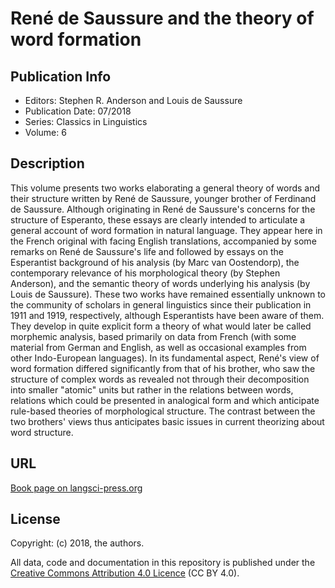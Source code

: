 # René de Saussure and the theory of word formation

## Publication Info

- Editors: Stephen R. Anderson and Louis de Saussure
- Publication Date: 07/2018
- Series: Classics in Linguistics 
- Volume: 6

## Description
This volume presents two works elaborating a general theory of words and their structure written by René de Saussure, younger brother of Ferdinand de Saussure. Although originating in René de Saussure's concerns for the structure of Esperanto, these essays are clearly intended to articulate a general account of word formation in natural language. They appear here in the French original with facing English translations, accompanied by some remarks on René de Saussure's life and followed by essays on the Esperantist background of his analysis (by Marc van Oostendorp), the contemporary relevance of his morphological theory (by Stephen Anderson), and the semantic theory of words underlying his analysis (by Louis de Saussure). These two works have remained essentially unknown to the community of scholars in general linguistics since their publication in 1911 and 1919, respectively, although Esperantists have been aware of them. They develop in quite explicit form a theory of what would later be called morphemic analysis, based primarily on data from French (with some material from German and English, as well as occasional examples from other Indo-European languages). In its fundamental aspect, René's view of word formation differed significantly from that of his brother, who saw the structure of complex words as revealed not through their decomposition into smaller "atomic" units but rather in the relations between words, relations which could be presented in analogical form and which anticipate rule-based theories of morphological structure. The contrast between the two brothers' views thus anticipates basic issues in current theorizing about word structure.


## URL

[Book page on langsci-press.org](http://langsci-press.org/catalog/book/199)


## License

Copyright: (c) 2018, the authors.

All data, code and documentation in this repository is published under the
[Creative Commons Attribution 4.0 Licence](http://creativecommons.org/licenses/by/4.0/)
(CC BY 4.0).

